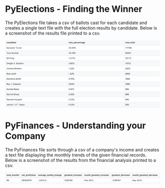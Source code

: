 # PyElections - Finding the Winner

The PyElections file takes a csv of ballots cast for each candidate and creates a single text file with the full election results by candidate. Below is a screenshot of the results file printed to a csv.

![PyElections](/Images/PyElections_CSV.png)

# PyFinances - Understanding your Company

The PyFinances file sorts through a csv of a company's income and creates a text file displaying the monthly trends of the given financial records. Below is a screenshot of the results from the financial analysis printed to a csv.

![PyFinances](/Images/PyFinances_CSV.png)
